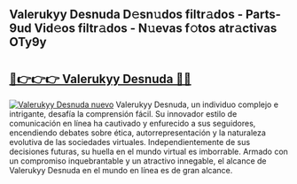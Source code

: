 ## Valerukyy Desnuda D𝚎sn𝚞dos filtr𝚊dos - Parts-9ud Vid𝚎os filtr𝚊dos - N𝚞evas f𝚘tos atr𝚊ctivas OTy9y

# <h2><a href="http://mbc9dqs.tromn.icu/?c=Valerukyy+Desnuda">🔗👉👉👉 Valerukyy Desnuda 🔗🔗</a></h2>

[![Valerukyy Desnuda nuevo](https://i.imgur.com/pEAQMta.gif)](http://mbc9dqs.tromn.icu/?c=Valerukyy+Desnuda)
Valerukyy Desnuda, un individuo complejo e intrigante, desafía la comprensión fácil. Su innovador estilo de comunicación en línea ha cautivado y enfurecido a sus seguidores, encendiendo debates sobre ética, autorrepresentación y la naturaleza evolutiva de las sociedades virtuales. Independientemente de sus decisiones futuras, su huella en el mundo virtual es imborrable. Armado con un compromiso inquebrantable y un atractivo innegable, el alcance de Valerukyy Desnuda en el mundo en línea es de gran alcance.
